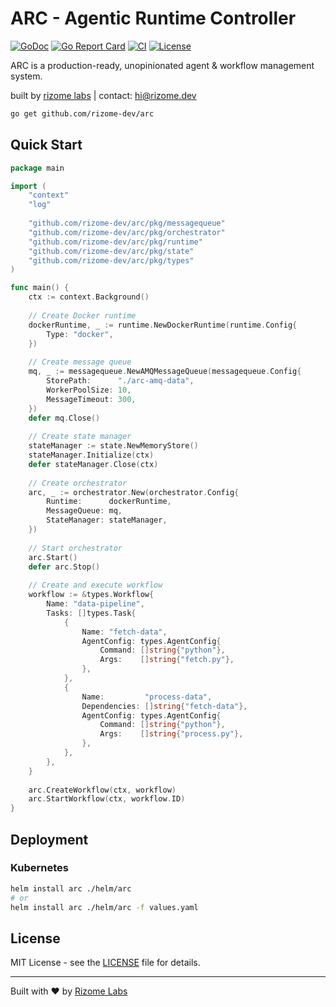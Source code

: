 # ARC - Agentic Runtime Controller

[![GoDoc](https://pkg.go.dev/badge/github.com/rizome-dev/arc)](https://pkg.go.dev/github.com/rizome-dev/arc)
[![Go Report Card](https://goreportcard.com/badge/github.com/rizome-dev/arc)](https://goreportcard.com/report/github.com/rizome-dev/arc)
[![CI](https://github.com/rizome-dev/arc/actions/workflows/ci.yml/badge.svg)](https://github.com/rizome-dev/arc/actions/workflows/ci.yml)
[![License](https://img.shields.io/badge/License-MIT-blue.svg)](LICENSE)

ARC is a production-ready, unopinionated agent & workflow management system.

built by [rizome labs](https://rizome.dev) | contact: [hi@rizome.dev](mailto:hi@rizome.dev)

```bash
go get github.com/rizome-dev/arc
```

## Quick Start

```go
package main

import (
    "context"
    "log"
    
    "github.com/rizome-dev/arc/pkg/messagequeue"
    "github.com/rizome-dev/arc/pkg/orchestrator"
    "github.com/rizome-dev/arc/pkg/runtime"
    "github.com/rizome-dev/arc/pkg/state"
    "github.com/rizome-dev/arc/pkg/types"
)

func main() {
    ctx := context.Background()
    
    // Create Docker runtime
    dockerRuntime, _ := runtime.NewDockerRuntime(runtime.Config{
        Type: "docker",
    })
    
    // Create message queue
    mq, _ := messagequeue.NewAMQMessageQueue(messagequeue.Config{
        StorePath:      "./arc-amq-data",
        WorkerPoolSize: 10,
        MessageTimeout: 300,
    })
    defer mq.Close()
    
    // Create state manager
    stateManager := state.NewMemoryStore()
    stateManager.Initialize(ctx)
    defer stateManager.Close(ctx)
    
    // Create orchestrator
    arc, _ := orchestrator.New(orchestrator.Config{
        Runtime:      dockerRuntime,
        MessageQueue: mq,
        StateManager: stateManager,
    })
    
    // Start orchestrator
    arc.Start()
    defer arc.Stop()
    
    // Create and execute workflow
    workflow := &types.Workflow{
        Name: "data-pipeline",
        Tasks: []types.Task{
            {
                Name: "fetch-data",
                AgentConfig: types.AgentConfig{
                    Command: []string{"python"},
                    Args:    []string{"fetch.py"},
                },
            },
            {
                Name:         "process-data",
                Dependencies: []string{"fetch-data"},
                AgentConfig: types.AgentConfig{
                    Command: []string{"python"},
                    Args:    []string{"process.py"},
                },
            },
        },
    }
    
    arc.CreateWorkflow(ctx, workflow)
    arc.StartWorkflow(ctx, workflow.ID)
}
```

## Deployment

### Kubernetes

```bash
helm install arc ./helm/arc
# or
helm install arc ./helm/arc -f values.yaml
```

## License

MIT License - see the [LICENSE](LICENSE) file for details.

---

Built with ❤️  by [Rizome Labs](https://rizome.dev)

